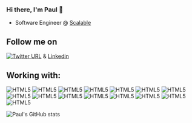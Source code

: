 ### Hi there, I'm Paul 👋

- Software Engineer @ [Scalable](https://scalable.capital)

## Follow me on 
[![Twitter URL](https://img.shields.io/twitter/url/https/twitter.com/Paul_Wittchen.svg?style=social&label=Follow%20%40bukotsunikki)](https://twitter.com/Paul_Wittchen) & [Linkedin](https://www.linkedin.com/in/paul-wittchen/)


## Working with:
![HTML5](https://img.shields.io/badge/HTML5-E34F26?style=for-the-badge&logo=html5&logoColor=white)
![HTML5](https://img.shields.io/badge/CSS3-1572B6?style=for-the-badge&logo=css3&logoColor=white)
![HTML5](https://img.shields.io/badge/JavaScript-323330?style=for-the-badge&logo=javascript&logoColor=F7DF1E)
![HTML5](https://img.shields.io/badge/TypeScript-007ACC?style=for-the-badge&logo=typescript&logoColor=white)
![HTML5](https://img.shields.io/badge/MongoDB-white?style=for-the-badge&logo=mongodb&logoColor=4EA94B)
![HTML5](https://img.shields.io/badge/React-20232A?style=for-the-badge&logo=react&logoColor=61DAFB)
![HTML5](https://img.shields.io/badge/Material--UI-0081CB?style=for-the-badge&logo=material-ui&logoColor=white)
![HTML5](https://img.shields.io/badge/Apollo%20GraphQL-311C87?&style=for-the-badge&logo=Apollo%20GraphQL&logoColor=white)
![HTML5](https://img.shields.io/badge/Docker-2CA5E0?style=for-the-badge&logo=docker&logoColor=white)
![HTML5](https://img.shields.io/badge/next.js-000000?style=for-the-badge&logo=nextdotjs&logoColor=white)
![HTML5](https://img.shields.io/badge/Cypress-17202C?style=for-the-badge&logo=cypress&logoColor=white)
![HTML5](https://img.shields.io/badge/storybook-FF4785?style=for-the-badge&logo=storybook&logoColor=white)
![HTML5](https://img.shields.io/badge/Jira-0052CC?style=for-the-badge&logo=Jira&logoColor=white)
![HTML5](https://img.shields.io/badge/Jenkins-D24939?style=for-the-badge&logo=Jenkins&logoColor=white)
![HTML5](https://img.shields.io/badge/Jenkins-D24939?style=for-the-badge&logo=Jenkins&logoColor=white)

![Paul's GitHub stats](https://github-readme-stats.vercel.app/api?username=paul-wittchen&show_icons=true&count_private=true)
